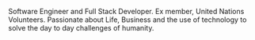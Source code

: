 Software Engineer and Full Stack Developer. Ex member, United Nations Volunteers. Passionate about Life, Business and the use of technology to solve the day to day challenges of humanity.
